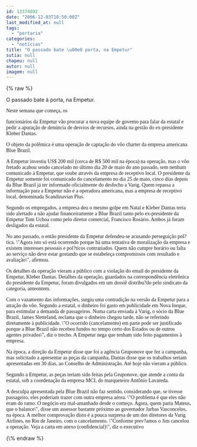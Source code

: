 ```yaml
---
id: 12374892
date: "2006-12-03T18:50:00Z"
last_modified_at: null
tags:
  - "portaria"
categories:
  - "noticias"
title: "O passado bate \u00e0 porta, na Empetur"
sutia: null
chapeu: null
autor: null
imagem: null
---
```

{\% raw %}
<p><P>O passado bate à porta, na Empetur.</P></p>
<p><P><FONT face=Verdana>Neste semana que começa, os</p>
<p> funcionários da Empetur vão procurar a nova equipe de governo para falar da estatal e pedir a apuração de denúncia de desvios de recursos, ainda na gestão do ex-presidente Kleber Dantas.</FONT></P></p>
<p><P><FONT face=Verdana>O objeto da polêmica é uma operação de captação do vôo charter da empresa americana Blue Brazil.</FONT></P></p>
<p><P><FONT face=Verdana>A Empetur investiu US$ 200 mil (cerca de R$ 500 mil na época) na operação, mas o vôo fretado acabou sendo cancelado no último dia 20 de maio do ano passado, sem nenhum comunicado à Empetur, que soube através da empresa de receptivo local. O presidente da Empetur somente foi comunicado do cancelamento no dia 25 de maio, cinco dias depois da Blue Brazil já ter informado oficialmente do desfecho a Varig. Quem repassa a informação para a Empetur não é a operadora americana, mas a empresa de receptivo local, denominada Scandinavian Plus. </FONT></P></p>
<p><P><FONT face=Verdana>Segundo os empregados, a empresa deu o mesmo golpe em Natal e Kleber Dantas teria sido alertado a não ajudar financeiramente a Blue Brazil tanto pelo ex-presidente da Empetur Tom Uchoa como pelo diretor comercial, Francisco Rosário. Ambos já foram desligados da estatal. </FONT></P></p>
<p><P><FONT face=Verdana>No ano passado, o então presidente da Empetur defendeu-se acusando perseguição pol?tica. \"Agora isto só está ocorrendo porque há uma tentativa de moralização da empresa e existem interesses pessoais e pol?ticos contrariados. Quem não cumpre horário ou falta ao serviço não deve estar gostando que se estabeleça compromissos com resultado e avaliação\", afirmou. </FONT></P></p>
<p><P><FONT face=Verdana>Os detalhes da operação vieram a público com a violação do email do presidente da Empetur, Kleber Dantas. Detalhes da operação, guardados na correspondência eletrônica do presidente da Empetur, foram divulgados em um dossiê distribu?do pelo sindicato da categoria, anteontem. </FONT></P></p>
<p><P><FONT face=Verdana>Com o vazamento das informações, surgiu uma contradição na versão da Empetur para a atração do vôo. Segundo a estatal, o dinheiro foi gasto em publicidade em Nova Iorque, para estimular a demanda de passageiros. Numa carta enviada à Varig, o sócio da Blue Brazil, James Sletteland, reclama que o dinheiro chegou tarde, não se referindo diretamente à publicidade. \"O ocorrido (cancelamento) em parte pode ser justificado porque a Blue Brazil não recebeu fundos no tempo certo dos Estados ou de outros agentes privados\", diz o trecho. A Empetur nega que tenham sido feito pagamentos à empresa. </FONT></P></p>
<p><P><FONT face=Verdana>Na época, a direção da Empetur disse que foi a agência Gruponove que fez a campanha, mas solicitado a apresentar as peças da campanha, Dantas disse que os trabalhos seriam apresentadas em 30 dias, ao Conselho de Administração. Até hoje não vieram a público. </FONT></P></p>
<p><P><FONT face=Verdana>Segundo a Empetur, as peças teriam sido feitas pela Gruponove, que atende a conta da estatal, sob a coordenação da empresa MCI, do marqueteiro Antônio Lavareda. </FONT></P></p>
<p><P><FONT face=Verdana>A desculpa apresentada pela Blue Brazil não faz sentido, considerando que, se tivesse passageiro, eles poderiam trazer com outra empresa aérea. \"O problema é que eles não eram do ramo. O negócio era mal-amanhado desde o começo. Agora, quem pariu Mateus, que o balance\", disse um assessor bastante próximo ao governador Jarbas Vasconcelos, na época. A melhor comprovação disto é a pouca surpresa de um dos diretores da Varig Airlines, no Rio de Janeiro, com o cancelamento. \"Conforme prev?amos o Jim cancelou a operação. Veja a carta em anexo (confidencial)\", diz o executivo</FONT></P> </p>
{\% endraw %}